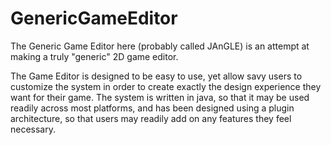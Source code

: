 GenericGameEditor
=================

The Generic Game Editor here (probably called JAnGLE) is an attempt at making a truly "generic" 2D game editor.

The Game Editor is designed to be easy to use, yet allow savy users to customize the system in order to create exactly the
design experience they want for their game. The system is written in java, so that it may be used readily across most platforms,
and has been designed using a plugin architecture, so that users may readily add on any features they feel necessary.
